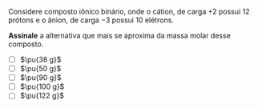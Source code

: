 Considere composto iônico binário, onde o cátion, de carga $+2$ possui $12$ prótons e o ânion, de carga $-3$ possui $10$ elétrons.

**Assinale** a alternativa que mais se aproxima da massa molar desse composto.

- [ ] $\pu{38 g}$
- [ ] $\pu{50 g}$
- [ ] $\pu{90 g}$  
- [ ] $\pu{100 g}$  
- [ ] $\pu{122 g}$

